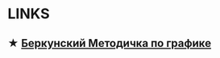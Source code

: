 # LINKS

## ★ [Беркунский Методичка по графике](http://www.berkut.mk.ua/download/pdf/Berkunskij_Komp_graf.pdf)



